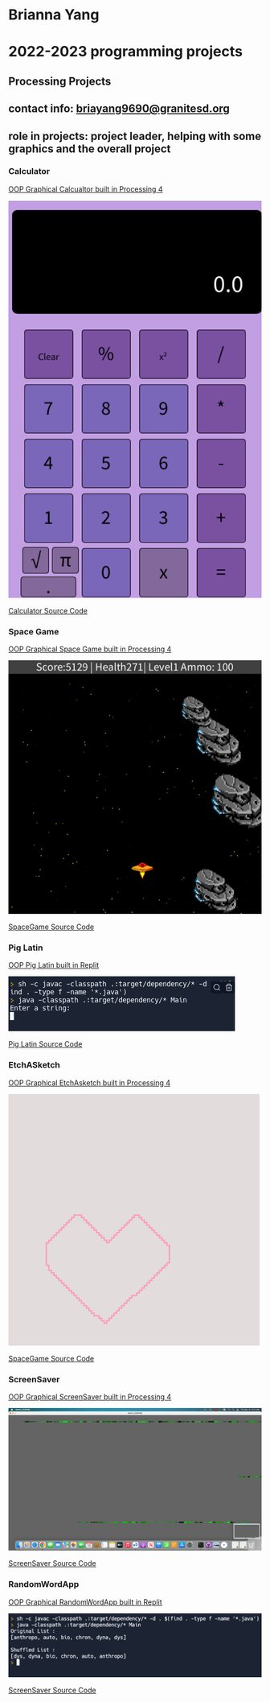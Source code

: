 # Brianna Yang
# 2022-2023 programming projects

## Processing Projects 
## contact info: briayang9690@granitesd.org
## role in projects: project leader, helping with some graphics and the overall project

### Calculator

[OOP Graphical Calcualtor built in Processing 4]()

![Running Calculator](https://github.com/banananabusiness/programmingportfolio2022-2023/blob/main/images/calc.png?raw=true)

[Calculator Source Code](https://github.com/banananabusiness/programmingportfolio2022-2023/tree/main/src/calc)

### Space Game

[OOP Graphical Space Game built in Processing 4]()

![Running SpaceGame](https://github.com/banananabusiness/programmingportfolio2022-2023/blob/main/images/SpaceGame.png)

[SpaceGame Source Code](https://github.com/banananabusiness/programmingportfolio2022-2023/tree/main/src/Space%20Game)

### Pig Latin

[OOP Pig Latin built in Replit]()

![Running Pig Latin](https://github.com/banananabusiness/programmingportfolio2022-2023/blob/main/images/piglatin.png)

[Pig Latin Source Code](https://github.com/banananabusiness/programmingportfolio2022-2023/blob/main/src/pig%20latin)

### EtchASketch

[OOP Graphical EtchAsketch built in Processing 4]()

![Running EtchASketch](https://github.com/banananabusiness/programmingportfolio2022-2023/blob/main/images/EtchASketch.png)

[SpaceGame Source Code](https://github.com/banananabusiness/programmingportfolio2022-2023/blob/main/src/EtchAsketch)

### ScreenSaver

[OOP Graphical ScreenSaver built in Processing 4]()

![Running ScreenSaver](https://github.com/banananabusiness/programmingportfolio2022-2023/blob/main/images/ScreenSaver.png)

[ScreenSaver Source Code](https://github.com/banananabusiness/programmingportfolio2022-2023/blob/main/src/Screensaver/screensaver)

### RandomWordApp

[OOP Graphical RandomWordApp built in Replit]()

![Running ScreenSaver](https://github.com/banananabusiness/programmingportfolio2022-2023/blob/main/images/RandomWordApp.png)

[ScreenSaver Source Code](https://github.com/banananabusiness/programmingportfolio2022-2023/blob/main/src/randomwordapp)

